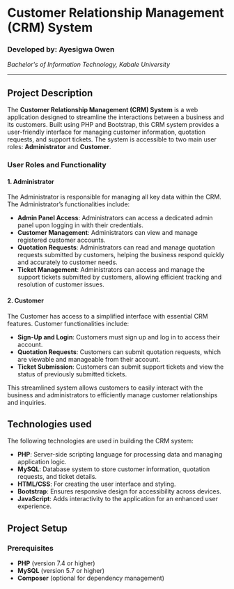 #  Customer Relationship Management (CRM) System

### Developed by: Ayesigwa Owen
*Bachelor's of Information Technology, Kabale University*

---

## Project Description
The **Customer Relationship Management (CRM) System** is a web application designed to streamline the interactions between a business and its customers. Built using PHP and Bootstrap, this CRM system provides a user-friendly interface for managing customer information, quotation requests, and support tickets. The system is accessible to two main user roles: **Administrator** and **Customer**.

### User Roles and Functionality

#### 1. Administrator
The Administrator is responsible for managing all key data within the CRM. The Administrator’s functionalities include:
- **Admin Panel Access**: Administrators can access a dedicated admin panel upon logging in with their credentials.
- **Customer Management**: Administrators can view and manage registered customer accounts.
- **Quotation Requests**: Administrators can read and manage quotation requests submitted by customers, helping the business respond quickly and accurately to customer needs.
- **Ticket Management**: Administrators can access and manage the support tickets submitted by customers, allowing efficient tracking and resolution of customer issues.

#### 2. Customer
The Customer has access to a simplified interface with essential CRM features. Customer functionalities include:
- **Sign-Up and Login**: Customers must sign up and log in to access their account.
- **Quotation Requests**: Customers can submit quotation requests, which are viewable and manageable from their account.
- **Ticket Submission**: Customers can submit support tickets and view the status of previously submitted tickets.

This streamlined system allows customers to easily interact with the business and administrators to efficiently manage customer relationships and inquiries.

## Technologies used
The following technologies are used in building the CRM system:
- **PHP**: Server-side scripting language for processing data and managing application logic.
- **MySQL**: Database system to store customer information, quotation requests, and ticket details.
- **HTML/CSS**: For creating the user interface and styling.
- **Bootstrap**: Ensures responsive design for accessibility across devices.
- **JavaScript**: Adds interactivity to the application for an enhanced user experience.

## Project Setup

### Prerequisites
- **PHP** (version 7.4 or higher)
- **MySQL** (version 5.7 or higher)
- **Composer** (optional for dependency management)

